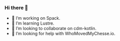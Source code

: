 ### Hi there 👋


- 🔭 I’m working on Spack.
- 🌱 I’m learning Lustre.
- 👯 I’m looking to collaborate on cdm-kotlin.
- 🤔 I’m looking for help with WhoMovedMyChesse.io.
<!--
- 💬 Ask me about ...
- 📫 How to reach me: ...
- 😄 Pronouns: ...
- ⚡ Fun fact: ...

-->

